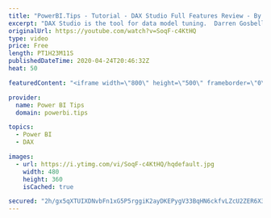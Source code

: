 ```yaml
---
title: "PowerBI.Tips - Tutorial - DAX Studio Full Features Review - By Darren Gosbell"
excerpt: "DAX Studio is the tool for data model tuning.  Darren Gosbell the creator of DAX Studio will be giving a live demo of his tool.    In this live webinar Darren will be giving a full overview of all the features of DAX Studio.  - https://daxstudio.org/documentation/features/  Watch the Full Tutorial Series:"
originalUrl: https://youtube.com/watch?v=SoqF-c4KtHQ
type: video
price: Free
length: PT1H23M11S
publishedDateTime: 2020-04-24T20:46:32Z
heat: 50

featuredContent: "<iframe width=\"800\" height=\"500\" frameborder=\"0\" src=\"https://www.youtube.com/embed/SoqF-c4KtHQ\" allow=\"accelerometer; autoplay; encrypted-media; gyroscope; picture-in-picture\" allowfullscreen></iframe>"

provider:
  name: Power BI Tips
  domain: powerbi.tips

topics:
  - Power BI
  - DAX

images:
  - url: https://i.ytimg.com/vi/SoqF-c4KtHQ/hqdefault.jpg
    width: 480
    height: 360
    isCached: true

secured: "2h/gx5qXTUIXDNvbFn1xG5P5rggiK2ayDKEPygV33BqHN6ckfvLZcU2ZER6X3BIWdC+BoP1+DQ7kOZ/7y9ucFPuNyJMZZqAfB4OpYPLdrCs/IcexTC1pDD89fqSbaP9tceisN4PqUQCKbI1Y13ViwiPacBm+HcEBcyX2Z7LTTEmtc+jcRCu2x5zxe77a8Cp6V6RK5ijo2iOrJWczMBWFMS8WYkd0pmiQusLGI7j9D3GK7GRL+ZlYD9JNOxZz2MEymMFGbrRt8lJp6Nm9gpXDGkWU3cIjAjB40BN09gDg06Yz8NM72Bv9yOYSbb37a3PKItyLZinjS4W09Hk7STkOHsuVjZpoc22dJrg4SVEU6frKIEZLxWsdhk9t7HNssUWrZjg+KdXAX59RS4Wr7LeRCjERBlEyCpGO4zmOGUtifAk=;NcgrRDGBDQMoLHG8s4HKag=="
---
```


